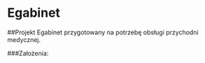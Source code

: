 # Egabinet

##Projekt Egabinet przygotowany na potrzebę obsługi przychodni medycznej. 

###Założenia:
